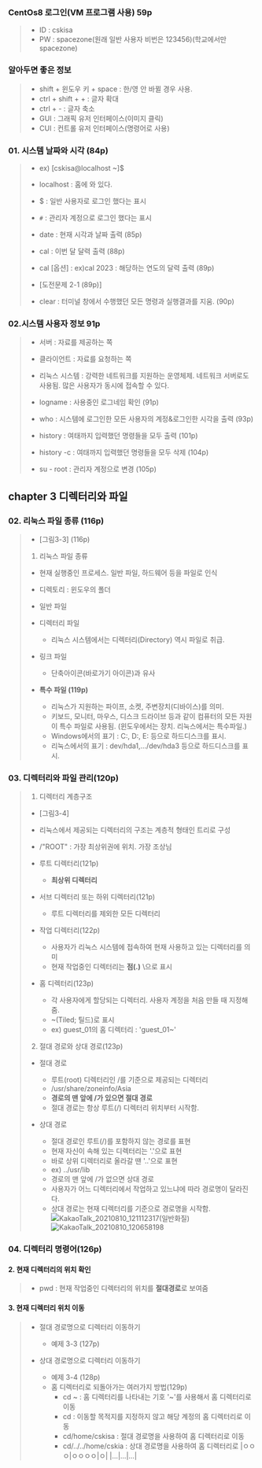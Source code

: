 ### CentOs8 로그인(VM 프로그램 사용) 59p
>* ID : cskisa
>* PW : spacezone(원래 일반 사용자 비번은 123456)(학교에서만 spacezone)
>
### 알아두면 좋은 정보
>* shift + 윈도우 키 + space : 한/영 안 바뀔 경우 사용.
>* ctrl + shift + + : 글자 확대
>* ctrl + - : 글자 축소
>* GUI : 그래픽 유저 인터페이스(이미지 클릭)
>* CUI : 컨트롤 유저 인터페이스(명령어로 사용)

### 01. 시스템 날짜와 시각 (84p)
>* ex) [cskisa@localhost ~]$
>* localhost : 홈에 와 있다.
>* $ : 일반 사용자로 로그인 했다는 표시
>* `#` : 관리자 계정으로 로그인 했다는 표시
>
>* date : 현재 시각과 날짜 출력 (85p)
>* cal : 이번 달 달력 출력 (88p)
>* cal [옵션] : ex)cal 2023 : 해당하는 연도의 달력 출력 (89p)
>* [도전문제 2-1 (89p)]
>* clear : 터미널 창에서 수행했던 모든 명령과 실행결과를 지움. (90p)

### 02.시스템 사용자 정보 91p
>* 서버 : 자료를 제공하는 쪽
>* 클라이언트 : 자료를 요청하는 쪽
>* 리눅스 시스템 : 강력한 네트워크를 지원하는 운영체제. 네트워크 서버로도 사용됨. 많은 사용자가 동시에 접속할 수 있다.
>
>* logname : 사용중인 로그네임 확인 (91p)
>* who : 시스템에 로그인한 모든 사용자의 계정&로그인한 시각을 출력 (93p)
>* history : 여태까지 입력했던 명령들을 모두 출력 (101p)
>* history -c : 여태까지 입력했던 명령들을 모두 삭제 (104p)
>* su - root : 관리자 계정으로 변경 (105p)

## chapter 3 디렉터리와 파일
### 02. 리눅스 파일 종류 (116p)
>* [그림3-3] (116p)
>1. 리눅스 파일 종류
>   * 현재 실행중인 프로세스. 일반 파일, 하드웨어 등을 파일로 인식
>   * 디렉토리 : 윈도우의 폴더
>   
>* 일반 파일
>
>* 디렉터리 파일
>   * 리눅스 시스템에서는 디렉터리(Directory) 역시 파일로 취급.
>   
>* 링크 파일
>   * 단축아이콘(바로가기 아이콘)과 유사
>   
>* **특수 파일 (119p)**
>   * 리눅스가 지원하는 파이프, 소켓, 주변장치(디바이스)를 의미.
>   * 키보드, 모니터, 마우스, 디스크 드라이브 등과 같이 컴퓨터의 모든 자원이 특수 파일로 사용됨. (윈도우에서는 장치. 리눅스에서는 특수파일.)
>   * Windows에서의 표기 : C:, D:, E: 등으로 하드디스크를 표시.
>   * 리눅스에서의 표기 : dev/hda1,.../dev/hda3 등으로 하드디스크를 표시.

### 03. 디렉터리와 파일 관리(120p)
>1. 디렉터리 계층구조
>   * [그림3-4]
>   * 리눅스에서 제공되는 디렉터리의 구조는 계층적 형태인 트리로 구성
>   * /"ROOT" : 가장 최상위권에 위치. 가장 조상님
>
>* 루트 디렉터리(121p)
>   * **최상위 디렉터리**
>   
>* 서브 디렉터리 또는 하위 디렉터리(121p)
>   * 루트 디렉터리를 제외한 모든 디렉터리
>
>* 작업 디렉터리(122p)
>   * 사용자가 리눅스 시스템에 접속하여 현재 사용하고 있는 디렉터리를 의미
>   * 현재 작업중인 디렉터리는 **점(.)** \으로 표시
>
>* 홈 디렉터리(123p)
>   * 각 사용자에게 할당되는 디렉터리. 사용자 계정을 처음 만들 때 지정해 줌.
>   * ~(Tiled; 틸드)로 표시
>   * ex) guest_01의 홈 디렉터리 : 'guest_01~'
>
>2. 절대 경로와 상대 경로(123p)
>* 절대 경로
>   * 루트(root) 디렉터리인 /를 기준으로 제공되는 디렉터리
>   * /usr/share/zoneinfo/Asia
>   * **경로의 맨 앞에 /가 있으면 절대 경로**
>   * 절대 경로는 항상 루트(/) 디렉터리 위치부터 시작함.
>   
>* 상대 경로
>   * 절대 경로인 루트(/)를 포함하지 않는 경로를 표현
>   * 현재 자신이 속해 있는 디렉터리는 '.'으로 표현
>   * 바로 상위 디렉터리로 올라갈 땐 '..'으로 표현
>   * ex) ../usr/lib
>   * 경로의 맨 앞에 /가 없으면 상대 경로
>   * 사용자가 어느 디렉터리에서 작업하고 있느냐에 따라 경로명이 달라진다.
>   * 상대 경로는 현재 디렉터리를 기준으로 경로명을 시작함.
>   ![KakaoTalk_20210810_121112317(일반화질)](https://user-images.githubusercontent.com/86585181/128802729-e1979b1e-2def-4306-9e33-c79309689fe9.jpg)
>   ![KakaoTalk_20210810_120658198](https://user-images.githubusercontent.com/86585181/128802752-77a3f644-766a-4e99-b8d1-7dc86d514d19.png)



### 04. 디렉터리 명령어(126p)
#### 2. 현재 디렉터리의 위치 확인
>* pwd : 현재 작업중인 디렉터리의 위치를 **절대경로**로 보여줌
>
#### 3. 현재 디렉터리 위치 이동
>* 절대 경로명으로 디렉터리 이동하기
>   * 예제 3-3 (127p)
>
>* 상대 경로명으로 디렉터리 이동하기
>   * 예제 3-4 (128p)
>   * 홈 디렉터리로 되돌아가는 여러가지 방법(129p)
>       * cd ~ : 홈 디렉터리를 나타내는 기호 '~'를 사용해서 홈 디렉터리로 이동
>       * cd : 이동할 목적지를 지정하지 않고 해당 계정의 홈 디렉터리로 이동
>       * cd/home/cskisa : 절대 경로명을 사용하여 홈 디렉터리로 이동
>       * cd/../../home/cskia : 상대 경로명을 사용하여 홈 디렉터리로 
|ㅇㅇㅇ|ㅇㅇㅇㅇ|ㅇ|
|...|...|...|
